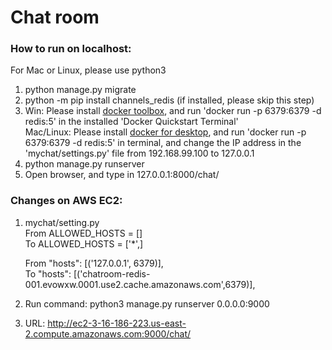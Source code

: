 # Chat room
### How to run on localhost:
For Mac or Linux, please use python3
1. python manage.py migrate
2. python -m pip install channels_redis (if installed, please skip this step)
3. Win: Please install [docker toolbox](https://docs.docker.com/toolbox/toolbox_install_windows/), and run 'docker run -p 6379:6379 -d redis:5' in the installed  'Docker Quickstart Terminal'  
Mac/Linux: Please install [docker for desktop](https://www.docker.com/products/docker-desktop), and run 'docker run -p 6379:6379 -d redis:5' in terminal, and change the IP address in the 'mychat/settings.py' file from 192.168.99.100 to 127.0.0.1
4. python manage.py runserver
5. Open browser, and type in 127.0.0.1:8000/chat/


### Changes on AWS EC2:
1. mychat/setting.py  
From ALLOWED_HOSTS = []  
To ALLOWED_HOSTS = ['*',]

     From "hosts": [('127.0.0.1', 6379)],  
     To "hosts": [('chatroom-redis-001.evowxw.0001.use2.cache.amazonaws.com',6379)],
2. Run command: python3 manage.py runserver 0.0.0.0:9000
3. URL: http://ec2-3-16-186-223.us-east-2.compute.amazonaws.com:9000/chat/